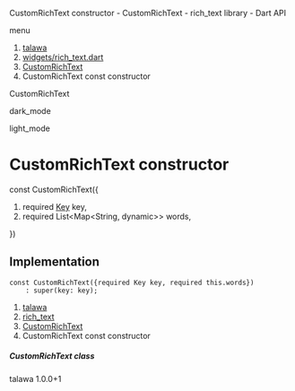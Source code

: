 




CustomRichText constructor - CustomRichText - rich\_text library - Dart API







menu

1. [talawa](../../index.html)
2. [widgets/rich\_text.dart](../../widgets_rich_text/widgets_rich_text-library.html)
3. [CustomRichText](../../widgets_rich_text/CustomRichText-class.html)
4. CustomRichText const constructor

CustomRichText


dark\_mode

light\_mode




# CustomRichText constructor


const
CustomRichText({

1. required [Key](https://api.flutter.dev/flutter/foundation/Key-class.html) key,
2. required List<Map<String, dynamic>> words,

})

## Implementation

```
const CustomRichText({required Key key, required this.words})
    : super(key: key);
```

 


1. [talawa](../../index.html)
2. [rich\_text](../../widgets_rich_text/widgets_rich_text-library.html)
3. [CustomRichText](../../widgets_rich_text/CustomRichText-class.html)
4. CustomRichText const constructor

##### CustomRichText class





talawa
1.0.0+1






